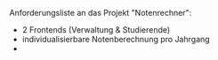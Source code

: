 Anforderungsliste an das Projekt "Notenrechner":
- 2 Frontends (Verwaltung & Studierende)
- individualisierbare Notenberechnung pro Jahrgang
- 
